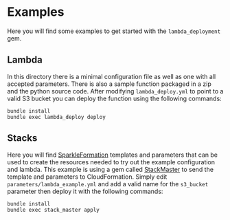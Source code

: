 # Examples
Here you will find some examples to get started with the `lambda_deployment`
gem.

## Lambda
In this directory there is a minimal configuration file as well as one with all
accepted parameters. There is also a sample function packaged in a zip and the
python source code. After modifying `lambda_deploy.yml` to point to a valid S3
bucket you can deploy the function using the following commands:
```
bundle install
bundle exec lambda_deploy deploy
```

## Stacks
Here you will find [SparkleFormation](https://github.com/sparkleformation/sparkle_formation)
templates and parameters that can be used to create the resources needed to try
out the example configuration and lambda. This example is using a gem called
[StackMaster](https://github.com/envato/stack_master) to send the template and
parameters to CloudFormation. Simply edit `parameters/lambda_example.yml` and
add a valid name for the `s3_bucket` parameter then deploy it with the
following commands:
```
bundle install
bundle exec stack_master apply
```
